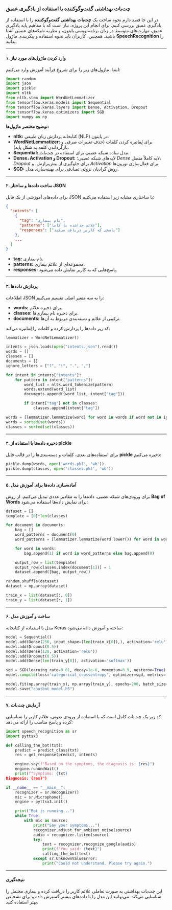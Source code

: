 
### چت‌بات بهداشتی گفت‌وگوکننده با استفاده از یادگیری عمیق

در این جا قصد دارم نحوه ساخت یک **چت‌بات بهداشتی گفت‌وگوکننده** را با استفاده از یادگیری عمیق بررسی کنیم. برای انجام این پروژه، نیاز است که با مفاهیم پایه یادگیری عمیق، مهارت‌های متوسط در زبان برنامه‌نویسی پایتون، و نظریه شبکه‌های عصبی آشنا باشید. همچنین، کاربران باید نحوه استفاده و پیکربندی ماژول **SpeechRecognition** را بدانند.

---

#### ۱. وارد کردن ماژول‌های مورد نیاز

ابتدا، ماژول‌های زیر را برای شروع فرآیند آموزش وارد می‌کنیم:

```python
import random
import json
import pickle
import nltk
from nltk.stem import WordNetLemmatizer
from tensorflow.keras.models import Sequential
from tensorflow.keras.layers import Dense, Activation, Dropout
from tensorflow.keras.optimizers import SGD
import numpy as np
```

**توضیح مختصر ماژول‌ها:**
- **nltk:** کتابخانه پردازش زبان طبیعی (NLP) در پایتون.
- **WordNetLemmatizer:** برای لِماتیزه کردن کلمات (حذف تغییرات صرفی و بازگرداندن کلمه به شکل پایه).
- **Sequential:** مدل ساده شبکه عصبی برای استفاده در چت‌بات.
- **Dense، Activation و Dropout:** لایه‌های شبکه عصبی؛ *Dense* لایه کاملاً متصل، *Dropout* برای جلوگیری از بیش‌برازش، و *Activation* برای فعال‌سازی نورون‌ها.
- **SGD:** روش گرادیان نزولی تصادفی برای بهینه‌سازی مدل.

---

#### ۲. ساخت داده‌ها و ساختار JSON

برای داده‌های آموزشی از یک فایل JSON با ساختاری مشابه زیر استفاده می‌کنیم:

```json
{
  "intents": [
    {
      "tag": "نام بیماری",
      "patterns": ["علائم جداشده با کاما"],
      "responses": ["پاسخی که کاربر دریافت می‌کند"]
    },
    ...
  ]
}
```

- **tag:** نام بیماری.
- **patterns:** مجموعه‌ای از علائم بیماری.
- **responses:** پاسخ‌هایی که به کاربر نمایش داده می‌شود.

---

#### ۳. پردازش داده‌ها

اطلاعات JSON را به سه متغیر اصلی تقسیم می‌کنیم:
- **words:** برای ذخیره علائم.
- **classes:** برای ذخیره نام بیماری‌ها.
- **documents:** ترکیبی از علائم و دسته‌بندی مربوط به آن‌ها.

کد زیر داده‌ها را پردازش کرده و کلمات را لِماتیزه می‌کند:

```python
lemmatizer = WordNetLemmatizer()

intents = json.loads(open("intents.json").read())
words = []
classes = []
documents = []
ignore_letters = ["?", "!", ".", ","]

for intent in intents["intents"]:
    for pattern in intent["patterns"]:
        word_list = nltk.word_tokenize(pattern)
        words.extend(word_list)
        documents.append((word_list, intent["tag"]))

        if intent["tag"] not in classes:
            classes.append(intent["tag"])

words = [lemmatizer.lemmatize(word) for word in words if word not in ignore_letters]
words = sorted(set(words))
classes = sorted(set(classes))
```

---

#### ۴. ذخیره داده‌ها با استفاده از **pickle**

برای استفاده‌های بعدی، کلمات و دسته‌بندی‌ها را در قالب فایل **pickle** ذخیره می‌کنیم:

```python
pickle.dump(words, open('words.pkl', 'wb'))
pickle.dump(classes, open('classes.pkl', 'wb'))
```

---

#### ۵. آماده‌سازی داده‌ها برای آموزش مدل

برای ورودی‌های شبکه عصبی، داده‌ها را به مقادیر عددی تبدیل می‌کنیم. از روش **Bag of Words** برای نمایش داده‌ها استفاده می‌شود:

```python
dataset = []
template = [0]*len(classes)

for document in documents:
    bag = []
    word_patterns = document[0]
    word_patterns = [lemmatizer.lemmatize(word.lower()) for word in word_patterns]

    for word in words:
        bag.append(1) if word in word_patterns else bag.append(0)

    output_row = list(template)
    output_row[classes.index(document[1])] = 1
    dataset.append([bag, output_row])

random.shuffle(dataset)
dataset = np.array(dataset)

train_x = list(dataset[:, 0])
train_y = list(dataset[:, 1])
```

---

#### ۶. ساخت و آموزش مدل

مدل با استفاده از کتابخانه Keras ساخته و آموزش داده می‌شود:

```python
model = Sequential()
model.add(Dense(256, input_shape=(len(train_x[0]),), activation='relu'))
model.add(Dropout(0.5))
model.add(Dense(128, activation='relu'))
model.add(Dropout(0.5))
model.add(Dense(len(train_y[0]), activation='softmax'))

sgd = SGD(learning_rate=0.01, decay=1e-6, momentum=0.9, nesterov=True)
model.compile(loss='categorical_crossentropy', optimizer=sgd, metrics=['accuracy'])

model.fit(np.array(train_x), np.array(train_y), epochs=200, batch_size=5, verbose=1)
model.save("chatbot_model.h5")
```

---

#### ۷. آزمایش چت‌بات

کد زیر یک چت‌بات کامل است که با استفاده از ورودی صوتی، علائم کاربر را شناسایی کرده و پاسخ مناسب را ارائه می‌دهد:

```python
import speech_recognition as sr
import pyttsx3

def calling_the_bot(txt):
    predict = predict_class(txt)
    res = get_response(predict, intents)

    engine.say(f"Based on the symptoms, the diagnosis is: {res}")
    engine.runAndWait()
    print(f"Symptoms: {txt}
Diagnosis: {res}")

if __name__ == "__main__":
    recognizer = sr.Recognizer()
    mic = sr.Microphone()
    engine = pyttsx3.init()

    print("Bot is running...")
    while True:
        with mic as source:
            print("Say your symptoms...")
            recognizer.adjust_for_ambient_noise(source)
            audio = recognizer.listen(source)
            try:
                text = recognizer.recognize_google(audio)
                print(f"You said: {text}")
                calling_the_bot(text)
            except sr.UnknownValueError:
                print("Could not understand. Please try again.")
```

---

#### نتیجه‌گیری

این چت‌بات بهداشتی به صورت تعاملی علائم کاربر را دریافت کرده و بیماری محتمل را شناسایی می‌کند. می‌توانید این مدل را با داده‌های بیشتر گسترش داده و برای تشخیص بهتر استفاده کنید.

